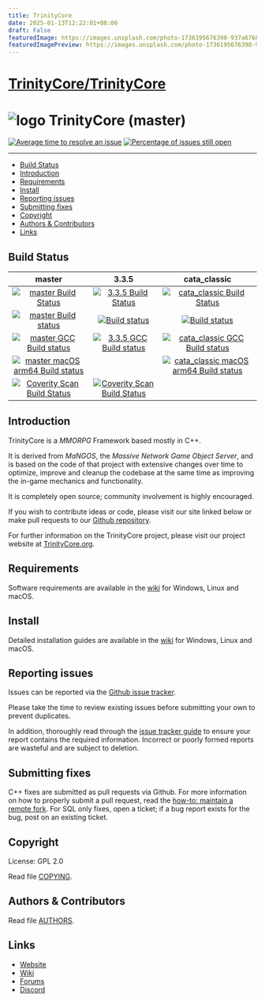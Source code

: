 ```yaml
---
title: TrinityCore
date: 2025-01-13T12:22:01+08:00
draft: False
featuredImage: https://images.unsplash.com/photo-1736195676398-937a6768a919?ixid=M3w0NjAwMjJ8MHwxfHJhbmRvbXx8fHx8fHx8fDE3MzY3NDIwMTR8&ixlib=rb-4.0.3
featuredImagePreview: https://images.unsplash.com/photo-1736195676398-937a6768a919?ixid=M3w0NjAwMjJ8MHwxfHJhbmRvbXx8fHx8fHx8fDE3MzY3NDIwMTR8&ixlib=rb-4.0.3
---
```


# [TrinityCore/TrinityCore](https://github.com/TrinityCore/TrinityCore)

# ![logo](https://community.trinitycore.org/public/style_images/1_trinitycore.png) TrinityCore (master)

[![Average time to resolve an issue](https://isitmaintained.com/badge/resolution/TrinityCore/TrinityCore.svg)](https://isitmaintained.com/project/TrinityCore/TrinityCore "Average time to resolve an issue") [![Percentage of issues still open](https://isitmaintained.com/badge/open/TrinityCore/TrinityCore.svg)](https://isitmaintained.com/project/TrinityCore/TrinityCore "Percentage of issues still open")

--------------


* [Build Status](#build-status)
* [Introduction](#introduction)
* [Requirements](#requirements)
* [Install](#install)
* [Reporting issues](#reporting-issues)
* [Submitting fixes](#submitting-fixes)
* [Copyright](#copyright)
* [Authors &amp; Contributors](#authors--contributors)
* [Links](#links)



## Build Status

master | 3.3.5 | cata_classic
:------------: | :------------: | :------------:
[![master Build Status](https://circleci.com/gh/TrinityCore/TrinityCore/tree/master.svg?style=shield)](https://circleci.com/gh/TrinityCore/TrinityCore/tree/master) | [![3.3.5 Build Status](https://circleci.com/gh/TrinityCore/TrinityCore/tree/3.3.5.svg?style=shield)](https://circleci.com/gh/TrinityCore/TrinityCore/tree/3.3.5) | [![cata_classic Build Status](https://circleci.com/gh/TrinityCore/TrinityCore/tree/cata_classic.svg?style=shield)](https://circleci.com/gh/TrinityCore/TrinityCore/tree/cata_classic)
[![master Build status](https://ci.appveyor.com/api/projects/status/54d0u1fxe50ad80o/branch/master?svg=true)](https://ci.appveyor.com/project/DDuarte/trinitycore/branch/master) | [![Build status](https://ci.appveyor.com/api/projects/status/54d0u1fxe50ad80o/branch/3.3.5?svg=true)](https://ci.appveyor.com/project/DDuarte/trinitycore/branch/3.3.5) | [![Build status](https://ci.appveyor.com/api/projects/status/54d0u1fxe50ad80o/branch/cata_classic?svg=true)](https://ci.appveyor.com/project/DDuarte/trinitycore/branch/cata_classic)
[![master GCC Build status](https://github.com/TrinityCore/TrinityCore/actions/workflows/gcc-build.yml/badge.svg?branch=master&event=push)](https://github.com/TrinityCore/TrinityCore/actions?query=workflow%3AGCC+branch%3Amaster+event%3Apush) | [![3.3.5 GCC Build status](https://github.com/TrinityCore/TrinityCore/actions/workflows/gcc-build.yml/badge.svg?branch=3.3.5&event=push)](https://github.com/TrinityCore/TrinityCore/actions?query=workflow%3AGCC+branch%3A3.3.5+event%3Apush) | [![cata_classic GCC Build status](https://github.com/TrinityCore/TrinityCore/actions/workflows/gcc-build.yml/badge.svg?branch=cata_classic&event=push)](https://github.com/TrinityCore/TrinityCore/actions?query=workflow%3AGCC+branch%3Acata_classic+event%3Apush)
[![master macOS arm64 Build status](https://github.com/TrinityCore/TrinityCore/actions/workflows/macos-arm-build.yml/badge.svg?branch=master&event=push)](https://github.com/TrinityCore/TrinityCore/actions?query=workflow%3AGCC+branch%3Amaster+event%3Apush) | | [![cata_classic macOS arm64 Build status](https://github.com/TrinityCore/TrinityCore/actions/workflows/macos-arm-build.yml/badge.svg?branch=cata_classic&event=push)](https://github.com/TrinityCore/TrinityCore/actions?query=workflow%3AGCC+branch%3Acata_classic+event%3Apush)
[![Coverity Scan Build Status](https://scan.coverity.com/projects/435/badge.svg)](https://scan.coverity.com/projects/435) | [![Coverity Scan Build Status](https://scan.coverity.com/projects/4656/badge.svg)](https://scan.coverity.com/projects/4656) |

## Introduction

TrinityCore is a *MMORPG* Framework based mostly in C++.

It is derived from *MaNGOS*, the *Massive Network Game Object Server*, and is
based on the code of that project with extensive changes over time to optimize,
improve and cleanup the codebase at the same time as improving the in-game
mechanics and functionality.

It is completely open source; community involvement is highly encouraged.

If you wish to contribute ideas or code, please visit our site linked below or
make pull requests to our [Github repository](https://github.com/TrinityCore/TrinityCore/pulls).

For further information on the TrinityCore project, please visit our project
website at [TrinityCore.org](https://www.trinitycore.org).

## Requirements


Software requirements are available in the [wiki](https://trinitycore.info/en/install/requirements) for
Windows, Linux and macOS.


## Install

Detailed installation guides are available in the [wiki](https://trinitycore.info/en/home) for
Windows, Linux and macOS.


## Reporting issues

Issues can be reported via the [Github issue tracker](https://github.com/TrinityCore/TrinityCore/labels/Branch-master).

Please take the time to review existing issues before submitting your own to
prevent duplicates.

In addition, thoroughly read through the [issue tracker guide](https://community.trinitycore.org/topic/37-the-trinitycore-issuetracker-and-you/) to ensure
your report contains the required information. Incorrect or poorly formed
reports are wasteful and are subject to deletion.


## Submitting fixes

C++ fixes are submitted as pull requests via Github. For more information on how to
properly submit a pull request, read the [how-to: maintain a remote fork](https://community.trinitycore.org/topic/9002-howto-maintain-a-remote-fork-for-pull-requests-tortoisegit/).
For SQL only fixes, open a ticket; if a bug report exists for the bug, post on an existing ticket.


## Copyright

License: GPL 2.0

Read file [COPYING](COPYING).


## Authors &amp; Contributors

Read file [AUTHORS](AUTHORS).


## Links

* [Website](https://www.trinitycore.org)
* [Wiki](https://www.trinitycore.info)
* [Forums](https://talk.trinitycore.org/)
* [Discord](https://discord.trinitycore.org/)
